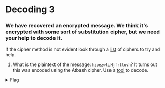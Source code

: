 #  Decoding 3

### We have recovered an encrypted message. We think it's encrypted with some sort of substitution cipher, but we need your help to decode it.

If the cipher method is not evident look through a [list](http://www.practicalcryptography.com/ciphers/substitution-category/) of ciphers to try and help.

1. What is the plaintext of the message: `hzoezwliHjfrttovh`?
It turns out this was encoded using the Atbash cipher. Use a [tool](http://rumkin.com/tools/cipher/atbash.php) to decode.


<details>
   <summary>Flag</summary>

      salvadorSquiggles
</details>

